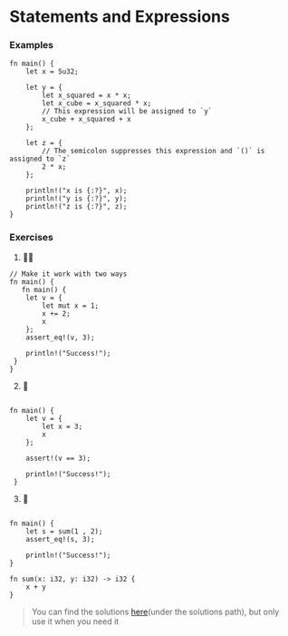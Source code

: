 # Statements and Expressions

### Examples
```rust,editable
fn main() {
    let x = 5u32;

    let y = {
        let x_squared = x * x;
        let x_cube = x_squared * x;
        // This expression will be assigned to `y`
        x_cube + x_squared + x
    };

    let z = {
        // The semicolon suppresses this expression and `()` is assigned to `z`
        2 * x;
    };

    println!("x is {:?}", x);
    println!("y is {:?}", y);
    println!("z is {:?}", z);
}
```

### Exercises
1. 🌟🌟
```rust,editable
// Make it work with two ways
fn main() {
   fn main() {
    let v = {
        let mut x = 1;
        x += 2;
        x
    };
    assert_eq!(v, 3);
 
    println!("Success!");
 }
}
```

2. 🌟
```rust,editable

fn main() {
    let v = {
        let x = 3;
        x
    };
 
    assert!(v == 3);
 
    println!("Success!");
 }
```

3. 🌟
```rust,editable

fn main() {
    let s = sum(1 , 2);
    assert_eq!(s, 3);

    println!("Success!");
}

fn sum(x: i32, y: i32) -> i32 {
    x + y
}
```

> You can find the solutions [here](https://github.com/sunface/rust-by-practice)(under the solutions path), but only use it when you need it